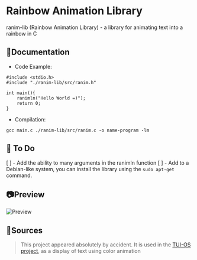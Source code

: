 # Rainbow Animation Library
ranim-lib (Rainbow Animation Library) - a library for animating text into a rainbow in C 

## 📎Documentation

* Code Example:
```
#include <stdio.h>
#include "./ranim-lib/src/ranim.h"

int main(){
    ranimln("Hello World =)");
    return 0;
}

```
* Compilation:
```
gcc main.c ./ranim-lib/src/ranim.c -o name-program -lm
```
## 📝 To Do 
[ ] - Add the ability to many arguments in the ranimln function
[ ] - Add to a Debian-like system, you can install the library using the ```sudo apt-get``` command.



## 📷Preview

![Preview](https://github.com/rediskazavr/ranim-lib/blob/main/preview.gif)

## 📌Sources
> This project appeared absolutely by accident. It is used in the [TUI-OS project](https://github.com/rediskazavr/TUI-OS), as a display of text using color animation

